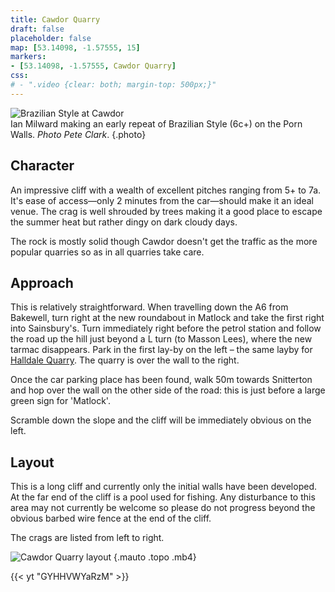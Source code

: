 ```yaml
---
title: Cawdor Quarry
draft: false
placeholder: false
map: [53.14098, -1.57555, 15]
markers:
- [53.14098, -1.57555, Cawdor Quarry]
css:
# - ".video {clear: both; margin-top: 500px;}"
---
```



![Brazilian Style at Cawdor](/img/peak/matlock/Brazilian-Style.jpg)  
Ian Milward making an early repeat of Brazilian Style (6c+) on the Porn Walls. _Photo Pete Clark_.
{.photo}


## Character

An impressive cliff with a wealth of excellent pitches ranging from 5+ to 7a. It's ease of access—only 2 minutes from the car—should make it an ideal venue. The crag is well shrouded by trees making it a good place to escape the summer heat but rather dingy on dark cloudy days.

The rock is mostly solid though Cawdor doesn't get the traffic as the more popular quarries so as in all quarries take care.



## Approach

This is relatively straightforward. When travelling down the A6 from Bakewell, turn right at the new roundabout in Matlock and take the first right into Sainsbury's. Turn immediately right before the petrol station and follow the road up the hill just beyond a L turn (to Masson Lees), where the new tarmac disappears. Park in the first lay-by on the left – the same layby for [Halldale Quarry](../helicopter-quarry/helicopter-quarry-access-and-layout/ "Halldale aka Helicopter Quarry."). The quarry is over the wall to the right.


Once the car parking place has been found, walk 50m towards Snitterton and hop over the wall on the other side of the road: this is just before a large green sign for 'Matlock'.

Scramble down the slope and the cliff will be immediately obvious on the left.

## Layout

This is a long cliff and currently only the initial walls have been developed. At the far end of the cliff is a pool used for fishing. Any disturbance to this area may not currently be welcome so please do not progress beyond the obvious barbed wire fence at the end of the cliff.

The crags are listed from left to right.

![Cawdor Quarry layout](/img/peak/matlock/cawdor-quarry-layout.png)
{.mauto .topo .mb4}

{{< yt "GYHHVWYaRzM" >}}

